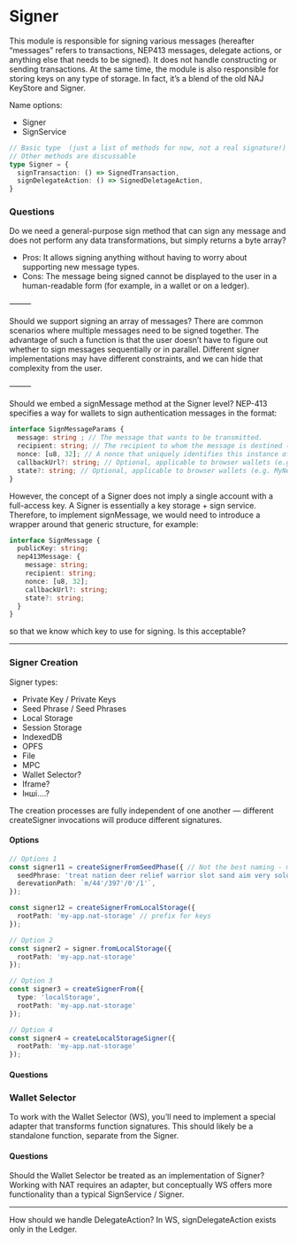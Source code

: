 # Signer 
This module is responsible for signing various messages (hereafter “messages” refers to transactions, NEP413 messages, delegate actions, or anything else that needs to be signed). It does not handle constructing or sending transactions. At the same time, the module is also responsible for storing keys on any type of storage. In fact, it’s a blend of the old NAJ KeyStore and Signer.

Name options:
- Signer
- SignService

```ts
// Basic type  (just a list of methods for now, not a real signature!)
// Other methods are discussable
type Signer = {
  signTransaction: () => SignedTransaction,
  signDelegateAction: () => SignedDeletageAction,
}
```

### Questions

Do we need a general-purpose sign method that can sign any message and does not perform any data transformations, but simply returns a byte array?
- Pros: It allows signing anything without having to worry about supporting new message types.
- Cons: The message being signed cannot be displayed to the user in a human-readable form (for example, in a wallet or on a ledger).

⸻

Should we support signing an array of messages?
There are common scenarios where multiple messages need to be signed together. The advantage of such a function is that the user doesn’t have to figure out whether to sign messages sequentially or in parallel. Different signer implementations may have different constraints, and we can hide that complexity from the user.

⸻

Should we embed a signMessage method at the Signer level?
NEP-413 specifies a way for wallets to sign authentication messages in the format:
```ts
interface SignMessageParams {
  message: string ; // The message that wants to be transmitted.
  recipient: string; // The recipient to whom the message is destined (e.g. "alice.near" or "myapp.com").
  nonce: [u8, 32]; // A nonce that uniquely identifies this instance of the message, denoted as a 32 bytes array (a fixed `Buffer` in JS/TS).
  callbackUrl?: string; // Optional, applicable to browser wallets (e.g. MyNearWallet). The URL to call after the signing process. Defaults to `window.location.href`.
  state?: string; // Optional, applicable to browser wallets (e.g. MyNearWallet). A state for authentication purposes.
}
```
However, the concept of a Signer does not imply a single account with a full-access key. A Signer is essentially a key storage + sign service. Therefore, to implement signMessage, we would need to introduce a wrapper around that generic structure, for example:

```ts
interface SignMessage {
  publicKey: string;
  nep413Message: {
    message: string;
    recipient: string;
    nonce: [u8, 32];
    callbackUrl?: string;
    state?: string;
  }
}
```
so that we know which key to use for signing. Is this acceptable?

--- 

### Signer Creation
Signer types:
- Private Key / Private Keys
- Seed Phrase / Seed Phrases
- Local Storage
- Session Storage
- IndexedDB
- OPFS
- File
- MPC
- Wallet Selector?
- Iframe?
- Інші....?

The creation processes are fully independent of one another — different createSigner invocations will produce different signatures.

#### Options
```ts
// Options 1
const signer11 = createSignerFromSeedPhase({ // Not the best naming - must be shorter
  seedPhrase: 'treat nation deer relief warrior slot sand aim very solution faint sign',
  derevationPath: `m/44'/397'/0'/1'`,
});

const signer12 = createSignerFromLocalStorage({
  rootPath: 'my-app.nat-storage' // prefix for keys
});

// Option 2
const signer2 = signer.fromLocalStorage({
  rootPath: 'my-app.nat-storage'
});

// Option 3
const signer3 = createSignerFrom({ 
  type: 'localStorage', 
  rootPath: 'my-app.nat-storage'
});

// Option 4
const signer4 = createLocalStorageSigner({
  rootPath: 'my-app.nat-storage'
});
```


#### Questions


### Wallet Selector
To work with the Wallet Selector (WS), you’ll need to implement a special adapter that transforms function signatures. This should likely be a standalone function, separate from the Signer.

#### Questions

Should the Wallet Selector be treated as an implementation of Signer? Working with NAT requires an adapter, but conceptually WS offers more functionality than a typical SignService / Signer.

---

How should we handle DelegateAction? In WS, signDelegateAction exists only in the Ledger.

